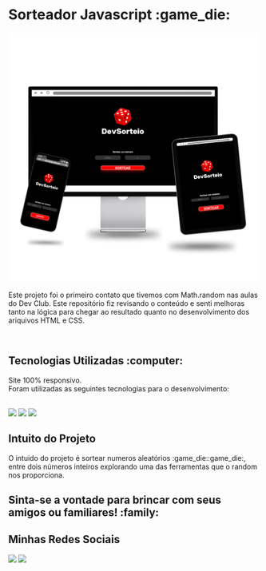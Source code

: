 <h1>Sorteador Javascript :game_die:</h1>
<img src="https://raw.githubusercontent.com/goguixter/DESAFIO-RANDOM/3c0cbc9298268252f7c6c432447a28141eb478dc/1526.png" width="500px">
<p>Este projeto foi o primeiro contato que tivemos com Math.random nas aulas do Dev Club.
Este repositório fiz revisando o conteúdo e senti melhoras tanto na lógica para chegar ao resultado quanto no desenvolvimento dos ariquivos HTML e CSS.</p>
<br>
<h2>Tecnologias Utilizadas :computer:</h2>
<p>Site 100% responsivo.<br>
Foram utilizadas as seguintes tecnologias para o desenvolvimento:</p><br>
<img src="https://img.shields.io/badge/HTML5-E34F26?style=for-the-badge&logo=html5&logoColor=white"> <img src="https://img.shields.io/badge/CSS3-1572B6?style=for-the-badge&logo=css3&logoColor=white"> <img src="https://img.shields.io/badge/JavaScript-F7DF1E?style=for-the-badge&logo=javascript&logoColor=black">
<h2>Intuito do Projeto</h2>
<p>O intuido do projeto é sortear numeros aleatórios :game_die::game_die:, entre dois números inteiros explorando uma das ferramentas que o random nos proporciona.</p>
<h2>Sinta-se a vontade para brincar com seus amigos ou familiares! :family:</h2>

<h2>Minhas Redes Sociais</h2>

<a target="_blank" href="https://instagram.com/goguixter"><img src="https://img.shields.io/badge/Instagram-E4405F?style=for-the-badge&logo=instagram&logoColor=white"></a>
<a target="_blank" href="https://www.linkedin.com/in/goguixter/"><img src="https://img.shields.io/badge/LinkedIn-0077B5?style=for-the-badge&logo=linkedin&logoColor=white"></a>
